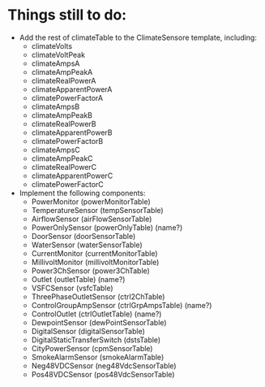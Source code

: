 # Things still to do:

* Add the rest of climateTable to the ClimateSensore template, including:
  * climateVolts
  * climateVoltPeak
  * climateAmpsA
  * climateAmpPeakA
  * climateRealPowerA
  * climateApparentPowerA
  * climatePowerFactorA
  * climateAmpsB
  * climateAmpPeakB
  * climateRealPowerB
  * climateApparentPowerB
  * climatePowerFactorB
  * climateAmpsC
  * climateAmpPeakC
  * climateRealPowerC
  * climateApparentPowerC
  * climatePowerFactorC
* Implement the following components:
  * PowerMonitor (powerMonitorTable)
  * TemperatureSensor (tempSensorTable)
  * AirflowSensor (airFlowSensorTable)
  * PowerOnlySensor (powerOnlyTable) (name?)
  * DoorSensor (doorSensorTable)
  * WaterSensor (waterSensorTable)
  * CurrentMonitor (currentMonitorTable)
  * MillivoltMonitor (millivoltMonitorTable)
  * Power3ChSensor (power3ChTable)
  * Outlet (outletTable) (name?)
  * VSFCSensor (vsfcTable)
  * ThreePhaseOutletSensor (ctrl2ChTable)
  * ControlGroupAmpSensor (ctrlGrpAmpsTable) (name?)
  * ControlOutlet (ctrlOutletTable) (name?)
  * DewpointSensor (dewPointSensorTable)
  * DigitalSensor (digitalSensorTable)
  * DigitalStaticTransferSwitch (dstsTable)
  * CityPowerSensor (cpmSensorTable)
  * SmokeAlarmSensor (smokeAlarmTable)
  * Neg48VDCSensor (neg48VdcSensorTable)
  * Pos48VDCSensor (pos48VdcSensorTable)
